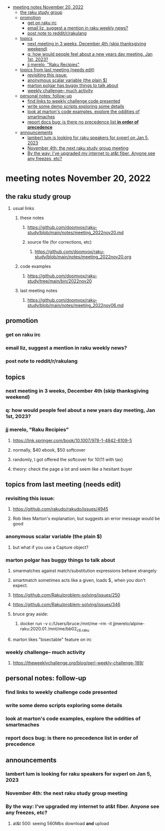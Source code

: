- [meeting notes November 20, 2022](#org2f68dc8)
  - [the raku study group](#org7306908)
  - [promotion](#org2ebf23b)
    - [get on raku irc](#org6cf4491)
    - [email liz, suggest a mention in raku weekly news?](#orgeb71c27)
    - [post note to reddit/r/rakulang](#org018a244)
  - [topics](#orgcdc2b1c)
    - [next meeting in 3 weeks, December 4th (skip thanksgiving weekend)](#orgc1ddef3)
    - [q: how would people feel about a new years day meeting, Jan 1st, 2023?](#org71cce01)
    - [jj merelo, "Raku Recipies"](#org54981ef)
  - [topics from last meeting (needs edit)](#orgb8e498f)
    - [revisiting this issue:](#orgdfa2cb5)
    - [anonymous scalar variable (the plain $)](#org8fc70e5)
    - [marton polgar has buggy things to talk about](#org2602266)
    - [weekly challenge&#x2013; much activity](#org258ad62)
  - [personal notes: follow-up](#org80904a7)
    - [find links to weekly challenge code presented](#orgeb891b6)
    - [write some demo scripts exploring some details](#orgbfa862b)
    - [look at marton's code examples, explore the oddities of smartmaches](#orgb2a3a4a)
    - [report docs bug: is there no precedence list **in order of precedence**](#org1a837a2)
  - [announcements](#orge584072)
    - [lambert lum is looking for raku speakers for svperl on Jan 5, 2023](#org4a4791b)
    - [November 4th: the next raku study group meeting](#orgec42b6b)
    - [By the way: I've upgraded my internet to at&t fiber.  Anyone see any freezes, etc?](#orgde84660)


<a id="org2f68dc8"></a>

# meeting notes November 20, 2022


<a id="org7306908"></a>

## the raku study group

1.  usual links

    1.  these notes
    
        1.  <https://github.com/doomvox/raku-study/blob/main/notes/meeting_2022nov20.md>
        
        2.  source file (for corrections, etc)
        
            1.  <https://github.com/doomvox/raku-study/blob/main/notes/meeting_2022nov20.org>
    
    2.  code examples
    
        1.  <https://github.com/doomvox/raku-study/tree/main/bin/2022nov20>
    
    3.  last meeting notes
    
        1.  <https://github.com/doomvox/raku-study/blob/main/notes/meeting_2022nov06.md>


<a id="org2ebf23b"></a>

## promotion


<a id="org6cf4491"></a>

### get on raku irc


<a id="orgeb71c27"></a>

### email liz, suggest a mention in raku weekly news?


<a id="org018a244"></a>

### post note to reddit/r/rakulang


<a id="orgcdc2b1c"></a>

## topics


<a id="orgc1ddef3"></a>

### next meeting in 3 weeks, December 4th (skip thanksgiving weekend)


<a id="org71cce01"></a>

### q: how would people feel about a new years day meeting, Jan 1st, 2023?


<a id="org54981ef"></a>

### jj merelo, "Raku Recipies"

1.  <https://link.springer.com/book/10.1007/978-1-4842-6109-5>

2.  normally, $40 ebook, $50 softcover

3.  randomly, I got offered the softcover for $10 ($11 with tax)

4.  theory: check the page a lot and seem like a hesitant buyer


<a id="orgb8e498f"></a>

## topics from last meeting (needs edit)


<a id="orgdfa2cb5"></a>

### revisiting this issue:

1.  <https://github.com/rakudo/rakudo/issues/4945>

2.  Rob likes Marton's explanation, but suggests an error message would be good


<a id="org8fc70e5"></a>

### anonymous scalar variable (the plain $)

1.  but what if you use a Capture object?


<a id="org2602266"></a>

### marton polgar has buggy things to talk about

1.  smarmatches against match/substitution expressions behave strangely

2.  smartmatch sometimes acts like a given, loads $\_ when you don't expect.

3.  <https://github.com/Raku/problem-solving/issues/250>

4.  <https://github.com/Raku/problem-solving/issues/346>

5.  bruce gray aside:

    1.  docker run -v c:/Users/bruce:/mnt/me &#x2013;rm -it jjmerelo/alpine-raku:2020.01    /mnt/me/bb02<sub>c6.raku</sub>

6.  marton likes "bisectable" feature on irc


<a id="org258ad62"></a>

### weekly challenge&#x2013; much activity

1.  <https://theweeklychallenge.org/blog/perl-weekly-challenge-189/>


<a id="org80904a7"></a>

## personal notes: follow-up


<a id="orgeb891b6"></a>

### find links to weekly challenge code presented


<a id="orgbfa862b"></a>

### write some demo scripts exploring some details


<a id="orgb2a3a4a"></a>

### look at marton's code examples, explore the oddities of smartmaches


<a id="org1a837a2"></a>

### report docs bug: is there no precedence list **in order of precedence**


<a id="orge584072"></a>

## announcements


<a id="org4a4791b"></a>

### lambert lum is looking for raku speakers for svperl on Jan 5, 2023


<a id="orgec42b6b"></a>

### November 4th: the next raku study group meeting


<a id="orgde84660"></a>

### By the way: I've upgraded my internet to at&t fiber.  Anyone see any freezes, etc?

1.  at&t 500: seeing 560Mbs download **and** upload
